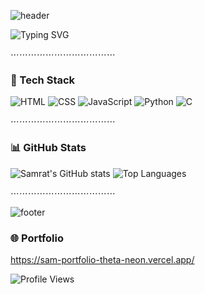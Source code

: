 ![header](https://capsule-render.vercel.app/api?type=waving&color=auto&height=250&section=header&text=Hey%20I'm%20Samrat%20Kumar%20Sahu&fontSize=40&animation=fadeIn&fontAlignY=38&desc=Beginner%20Web%20Developer%20🚀&descAlignY=55&descAlign=50)

![Typing SVG](https://readme-typing-svg.demolab.com?font=Fira+Code&pause=1000&color=32CD32&center=true&vCenter=true&width=435&lines=Hey+There!+👋;I'm+Samrat+Kumar+Sahu;Beginner+Web+Developer;Always+Learning+New+Things)


⋯⋯⋯⋯⋯⋯⋯⋯⋯⋯⋯⋯




### 🌟 Tech Stack
![HTML](https://img.shields.io/badge/HTML5-E34F26?style=for-the-badge&logo=html5&logoColor=white)
![CSS](https://img.shields.io/badge/CSS3-1572B6?style=for-the-badge&logo=css3&logoColor=white)
![JavaScript](https://img.shields.io/badge/JavaScript-FFD700?style=for-the-badge&logo=javascript&logoColor=black)
![Python](https://img.shields.io/badge/Python-3776AB?style=for-the-badge&logo=python&logoColor=white)
![C](https://img.shields.io/badge/C-00599C?style=for-the-badge&logo=c&logoColor=white)



⋯⋯⋯⋯⋯⋯⋯⋯⋯⋯⋯⋯



### 📊 GitHub Stats
![Samrat's GitHub stats](https://github-readme-stats.vercel.app/api?username=CRASHs4aint&show_icons=true&theme=tokyonight)
![Top Languages](https://github-readme-stats.vercel.app/api/top-langs/?username=CRASHs4aint&layout=compact&theme=tokyonight)


⋯⋯⋯⋯⋯⋯⋯⋯⋯⋯⋯⋯




![footer](https://capsule-render.vercel.app/api?type=waving&color=gradient&height=150&section=footer)


### 🌐 Portfolio
https://sam-portfolio-theta-neon.vercel.app/

![Profile Views](https://komarev.com/ghpvc/?username=CRASHs4aint&label=Profile%20views&color=00ff99&style=for-the-badge)


